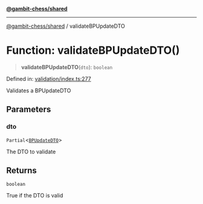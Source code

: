 [**@gambit-chess/shared**](../README.md)

***

[@gambit-chess/shared](../globals.md) / validateBPUpdateDTO

# Function: validateBPUpdateDTO()

> **validateBPUpdateDTO**(`dto`): `boolean`

Defined in: [validation/index.ts:277](https://github.com/cango91/gambit-chess/blob/eb72863bad5303683d8e9d112378354ee1ab9ca6/shared/src/validation/index.ts#L277)

Validates a BPUpdateDTO

## Parameters

### dto

`Partial`\<[`BPUpdateDTO`](../interfaces/BPUpdateDTO.md)\>

The DTO to validate

## Returns

`boolean`

True if the DTO is valid
